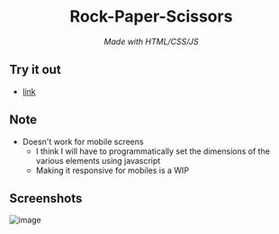 <h1 align="center">Rock-Paper-Scissors</h1>

<p align="center"><i>Made with HTML/CSS/JS</i></p>

## Try it out

- [link](https://riboney.github.io/Rock-Paper-Scissors-Demo/) 

## Note

- Doesn't work for mobile screens
  - I think I will have to programmatically set the dimensions of the various elements using javascript
  - Making it responsive for mobiles is a WIP

## Screenshots

![image](https://user-images.githubusercontent.com/14286113/160484750-4f446036-64d5-4951-956f-7e47999e5b4b.png)


